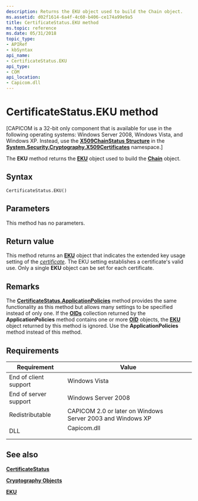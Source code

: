 ```yaml
---
description: Returns the EKU object used to build the Chain object.
ms.assetid: d02f1614-6a4f-4c60-b406-ce174a99e9a5
title: CertificateStatus.EKU method
ms.topic: reference
ms.date: 05/31/2018
topic_type:
- APIRef
- kbSyntax
api_name:
- CertificateStatus.EKU
api_type:
- COM
api_location:
- Capicom.dll
---
```


# CertificateStatus.EKU method

\[CAPICOM is a 32-bit only component that is available for use in the following operating systems: Windows Server 2008, Windows Vista, and Windows XP. Instead, use the [**X509ChainStatus Structure**](/dotnet/api/system.security.cryptography.x509certificates.x509chainstatus?view=netcore-3.1&preserve-view=true) in the [**System.Security.Cryptography.X509Certificates**](/dotnet/api/system.security.cryptography.x509certificates.publickey.-ctor?view=netcore-3.1&preserve-view=true) namespace.\]

The **EKU** method returns the [**EKU**](eku.md) object used to build the [**Chain**](chain.md) object.

## Syntax


```VB
CertificateStatus.EKU()
```



## Parameters

This method has no parameters.

## Return value

This method returns an [**EKU**](eku.md) object that indicates the extended key usage setting of the [*certificate*](../secgloss/c-gly.md). The EKU setting establishes a certificate's valid use. Only a single **EKU** object can be set for each certificate.

## Remarks

The [**CertificateStatus.ApplicationPolicies**](certificatestatus-applicationpolicies.md) method provides the same functionality as this method but allows many settings to be specified instead of only one. If the [**OIDs**](oids.md) collection returned by the **ApplicationPolicies** method contains one or more [**OID**](oid.md) objects, the [**EKU**](eku.md) object returned by this method is ignored. Use the **ApplicationPolicies** method instead of this method.

## Requirements



| Requirement | Value |
|----------------------------------|----------------------------------------------------------------------------------------|
| End of client support<br/> | Windows Vista<br/>                                                               |
| End of server support<br/> | Windows Server 2008<br/>                                                         |
| Redistributable<br/>       | CAPICOM 2.0 or later on Windows Server 2003 and Windows XP<br/>                  |
| DLL<br/>                   | <dl> <dt>Capicom.dll</dt> </dl> |



## See also

<dl> <dt>

[**CertificateStatus**](certificatestatus.md)
</dt> <dt>

[**Cryptography Objects**](cryptography-objects.md)
</dt> <dt>

[**EKU**](eku.md)
</dt> </dl>

 

 
